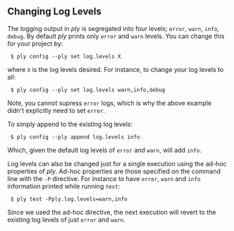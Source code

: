 Changing Log Levels
-------------------

The logging output in _ply_ is segregated into four levels; `error`, `warn`, `info`, `debug`.  By default _ply_ prints only `error` and `warn` levels.  You can change this for your project by:

     $ ply config --ply set log.levels X

where `X` is the log levels desired.  For instance, to change your log levels to all:

     $ ply config --ply set log.levels warn,info,debug

Note, you cannot supress `error` logs, which is why the above example didn't explicitly need to set `error`.  

To simply append to the existing log levels:

     $ ply config --ply append log.levels info

Which, given the default log levels of `error` and `warn`, will add `info`.

Log levels can also be changed just for a single execution using the ad-hoc properties of _ply_.  Ad-hoc properties are those specified on the command line with the `-P` directive.  For instance to have `error`, `warn` and `info` information printed while running `test`:

     $ ply test -Pply.log.levels=warn,info

Since we used the ad-hoc directive, the next execution will revert to the existing log levels of just `error` and `warn`.
